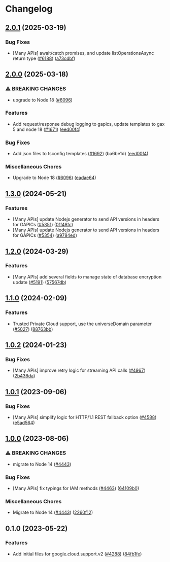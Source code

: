 # Changelog

## [2.0.1](https://github.com/googleapis/google-cloud-node/compare/support-v2.0.0...support-v2.0.1) (2025-03-19)


### Bug Fixes

* [Many APIs] await/catch promises, and update listOperationsAsync return type ([#6188](https://github.com/googleapis/google-cloud-node/issues/6188)) ([a73cdbf](https://github.com/googleapis/google-cloud-node/commit/a73cdbfe33d5ba9952f0c87cb9d5d12ee8753dd2))

## [2.0.0](https://github.com/googleapis/google-cloud-node/compare/support-v1.3.0...support-v2.0.0) (2025-03-18)


### ⚠ BREAKING CHANGES

* upgrade to Node 18 ([#6096](https://github.com/googleapis/google-cloud-node/issues/6096))

### Features

* Add request/response debug logging to gapics, update templates to gax 5 and node 18 ([#1671](https://github.com/googleapis/google-cloud-node/issues/1671)) ([eed00f4](https://github.com/googleapis/google-cloud-node/commit/eed00f4e4de22392db3a440a20486c3eeb9d33a6))


### Bug Fixes

* Add json files to tsconfig templates ([#1692](https://github.com/googleapis/google-cloud-node/issues/1692)) (ba6be1d) ([eed00f4](https://github.com/googleapis/google-cloud-node/commit/eed00f4e4de22392db3a440a20486c3eeb9d33a6))


### Miscellaneous Chores

* Upgrade to Node 18 ([#6096](https://github.com/googleapis/google-cloud-node/issues/6096)) ([eadae64](https://github.com/googleapis/google-cloud-node/commit/eadae64d54e07aa2c65097ea52e65008d4e87436))

## [1.3.0](https://github.com/googleapis/google-cloud-node/compare/support-v1.2.0...support-v1.3.0) (2024-05-21)


### Features

* [Many APIs] update Nodejs generator to send API versions in headers for GAPICs ([#5351](https://github.com/googleapis/google-cloud-node/issues/5351)) ([01f48fc](https://github.com/googleapis/google-cloud-node/commit/01f48fce63ec4ddf801d59ee2b8c0db9f6fb8372))
* [Many APIs] update Nodejs generator to send API versions in headers for GAPICs ([#5354](https://github.com/googleapis/google-cloud-node/issues/5354)) ([a9784ed](https://github.com/googleapis/google-cloud-node/commit/a9784ed3db6ee96d171762308bbbcd57390b6866))

## [1.2.0](https://github.com/googleapis/google-cloud-node/compare/support-v1.1.0...support-v1.2.0) (2024-03-29)


### Features

* [Many APIs] add several fields to manage state of database encryption update ([#5191](https://github.com/googleapis/google-cloud-node/issues/5191)) ([57567db](https://github.com/googleapis/google-cloud-node/commit/57567db36033ca53ae2f54e6517b8cd12145bb82))

## [1.1.0](https://github.com/googleapis/google-cloud-node/compare/support-v1.0.2...support-v1.1.0) (2024-02-09)


### Features

* Trusted Private Cloud support, use the universeDomain parameter  ([#5027](https://github.com/googleapis/google-cloud-node/issues/5027)) ([88763bb](https://github.com/googleapis/google-cloud-node/commit/88763bb1b7ce9ff884b9e3f476230d38985b2ff2))

## [1.0.2](https://github.com/googleapis/google-cloud-node/compare/support-v1.0.1...support-v1.0.2) (2024-01-23)


### Bug Fixes

* [Many APIs] improve retry logic for streaming API calls ([#4967](https://github.com/googleapis/google-cloud-node/issues/4967)) ([2b436da](https://github.com/googleapis/google-cloud-node/commit/2b436da08c000b06b7b17d2a0be139032d696274))

## [1.0.1](https://github.com/googleapis/google-cloud-node/compare/support-v1.0.0...support-v1.0.1) (2023-09-06)


### Bug Fixes

* [Many APIs] simplify logic for HTTP/1.1 REST fallback option ([#4588](https://github.com/googleapis/google-cloud-node/issues/4588)) ([e5ad564](https://github.com/googleapis/google-cloud-node/commit/e5ad564f74dc7a36c0e8cd8de173428a99f1deae))

## [1.0.0](https://github.com/googleapis/google-cloud-node/compare/support-v0.1.0...support-v1.0.0) (2023-08-06)


### ⚠ BREAKING CHANGES

* migrate to Node 14 ([#4443](https://github.com/googleapis/google-cloud-node/issues/4443))

### Bug Fixes

* [Many APIs] fix typings for IAM methods ([#4463](https://github.com/googleapis/google-cloud-node/issues/4463)) ([64109b0](https://github.com/googleapis/google-cloud-node/commit/64109b007521c418cefe09c18a92cc6eaef0932c))


### Miscellaneous Chores

* Migrate to Node 14 ([#4443](https://github.com/googleapis/google-cloud-node/issues/4443)) ([2260f12](https://github.com/googleapis/google-cloud-node/commit/2260f12543d171bda95345e53475f5f0fdc45770))

## 0.1.0 (2023-05-22)


### Features

* Add initial files for google.cloud.support.v2 ([#4288](https://github.com/googleapis/google-cloud-node/issues/4288)) ([84fb1fe](https://github.com/googleapis/google-cloud-node/commit/84fb1febb2e50ba9aa1c7d863eb31ab0aab52e25))
